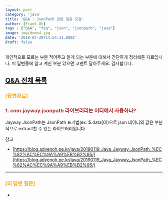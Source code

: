 ```yaml
---
layout: post
category: 'java'
title: 'Q&A : JsonPath 관련 질문 모음'
author: [Frank Oh]
tags : ["Q&A", "faq", "json", "jsonpath", "java"]
image: img/demo4.jpg
date: '2018-07-29T14:54:31.000Z'
draft: false
---
```


개인적으로 모르는 부분 적어두고 알게 되는 부분에 대해서 간단하게 정리해둔 자료입니다.
미 답변중에 알고 계신 부분 있으면 코멘트 달아주세요. 감사합니다.

## [Q&A 전체 목록](https://blog.advenoh.pe.kr/java/QA-%EA%B0%9C%EB%B0%9C%EA%B4%80%EB%A0%A8-%EC%A7%88%EB%AC%B8-%EB%AA%A8%EC%9D%8C/)


### <span style="color:orange">[답변완료]</span>

### <span style="color:brown">1. com.jayway.jsonpath 라이브러리는 어디에서 사용하나?</span>

Jayway JsonPath는 JsonPath 표기법(ex. $.data[0])으로 json 데이터의 값은 부분적으로 extract할 수 있는 라이브러리입니다.

참고
* [https://blog.advenoh.pe.kr/java/20190119_Java_Jayway_JsonPath_%EC%82%AC%EC%9A%A9%EB%B2%95/](https://blog.advenoh.pe.kr/java/20190119_Java_Jayway_JsonPath_%EC%82%AC%EC%9A%A9%EB%B2%95/)

- - - -
### <span style="color:orange">[미 답변 질문]</span>
-

